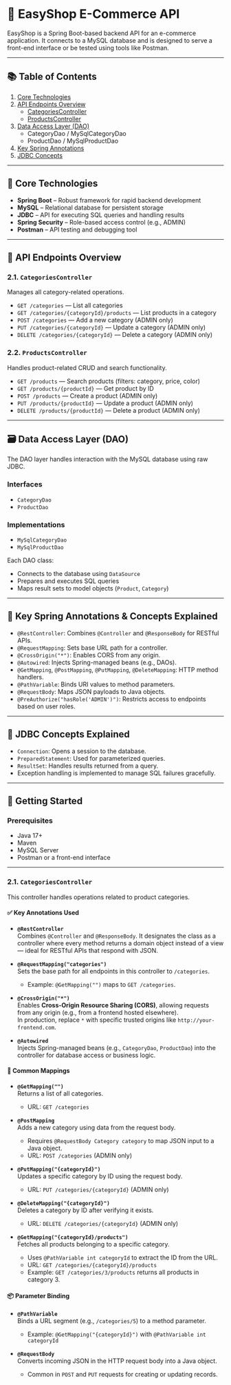 # 🛒 EasyShop E-Commerce API

EasyShop is a Spring Boot-based backend API for an e-commerce application. It connects to a MySQL database and is designed to serve a front-end interface or be tested using tools like Postman.

---

## 📚 Table of Contents

1. [Core Technologies](#core-technologies)
2. [API Endpoints Overview](#api-endpoints-overview)
    - [CategoriesController](#21-categoriescontroller)
    - [ProductsController](#22-productscontroller)
3. [Data Access Layer (DAO)](#data-access-layer-dao)
    - CategoryDao / MySqlCategoryDao
    - ProductDao / MySqlProductDao
4. [Key Spring Annotations](#key-spring-annotations--concepts-explained)
5. [JDBC Concepts](#jdbc-concepts-explained)

---

## 🧰 Core Technologies

- **Spring Boot** – Robust framework for rapid backend development
- **MySQL** – Relational database for persistent storage
- **JDBC** – API for executing SQL queries and handling results
- **Spring Security** – Role-based access control (e.g., ADMIN)
- **Postman** – API testing and debugging tool

---

## 🔌 API Endpoints Overview

### 2.1. `CategoriesController`

Manages all category-related operations.

- `GET /categories` — List all categories
- `GET /categories/{categoryId}/products` — List products in a category
- `POST /categories` — Add a new category (ADMIN only)
- `PUT /categories/{categoryId}` — Update a category (ADMIN only)
- `DELETE /categories/{categoryId}` — Delete a category (ADMIN only)

### 2.2. `ProductsController`

Handles product-related CRUD and search functionality.

- `GET /products` — Search products (filters: category, price, color)
- `GET /products/{productId}` — Get product by ID
- `POST /products` — Create a product (ADMIN only)
- `PUT /products/{productId}` — Update a product (ADMIN only)
- `DELETE /products/{productId}` — Delete a product (ADMIN only)

---

## 🗃️ Data Access Layer (DAO)

The DAO layer handles interaction with the MySQL database using raw JDBC.

### Interfaces
- `CategoryDao`
- `ProductDao`

### Implementations
- `MySqlCategoryDao`
- `MySqlProductDao`

Each DAO class:
- Connects to the database using `DataSource`
- Prepares and executes SQL queries
- Maps result sets to model objects (`Product`, `Category`)

---


## 🧩 Key Spring Annotations & Concepts Explained

- `@RestController`: Combines `@Controller` and `@ResponseBody` for RESTful APIs.
- `@RequestMapping`: Sets base URL path for a controller.
- `@CrossOrigin("*")`: Enables CORS from any origin.
- `@Autowired`: Injects Spring-managed beans (e.g., DAOs).
- `@GetMapping`, `@PostMapping`, `@PutMapping`, `@DeleteMapping`: HTTP method handlers.
- `@PathVariable`: Binds URI values to method parameters.
- `@RequestBody`: Maps JSON payloads to Java objects.
- `@PreAuthorize("hasRole('ADMIN')")`: Restricts access to endpoints based on user roles.

---

## 🧠 JDBC Concepts Explained

- `Connection`: Opens a session to the database.
- `PreparedStatement`: Used for parameterized queries.
- `ResultSet`: Handles results returned from a query.
- Exception handling is implemented to manage SQL failures gracefully.

---

## 🚀 Getting Started

### Prerequisites
- Java 17+
- Maven
- MySQL Server
- Postman or a front-end interface


---

### 2.1. `CategoriesController`

This controller handles operations related to product categories.

#### ✅ Key Annotations Used

- **`@RestController`**  
  Combines `@Controller` and `@ResponseBody`. It designates the class as a controller where every method returns a domain object instead of a view — ideal for RESTful APIs that respond with JSON.

- **`@RequestMapping("categories")`**  
  Sets the base path for all endpoints in this controller to `/categories`.  
  - Example: `@GetMapping("")` maps to `GET /categories`.

- **`@CrossOrigin("*")`**  
  Enables **Cross-Origin Resource Sharing (CORS)**, allowing requests from any origin (e.g., from a frontend hosted elsewhere).  
  In production, replace `*` with specific trusted origins like `http://your-frontend.com`.

- **`@Autowired`**  
  Injects Spring-managed beans (e.g., `CategoryDao`, `ProductDao`) into the controller for database access or business logic.

#### 🧭 Common Mappings

- **`@GetMapping("")`**  
  Returns a list of all categories.  
  - URL: `GET /categories`

- **`@PostMapping`**  
  Adds a new category using data from the request body.  
  - Requires `@RequestBody Category category` to map JSON input to a Java object.  
  - URL: `POST /categories` (ADMIN only)

- **`@PutMapping("{categoryId}")`**  
  Updates a specific category by ID using the request body.  
  - URL: `PUT /categories/{categoryId}` (ADMIN only)

- **`@DeleteMapping("{categoryId}")`**  
  Deletes a category by ID after verifying it exists.  
  - URL: `DELETE /categories/{categoryId}` (ADMIN only)

- **`@GetMapping("{categoryId}/products")`**  
  Fetches all products belonging to a specific category.  
  - Uses `@PathVariable int categoryId` to extract the ID from the URL.  
  - URL: `GET /categories/{categoryId}/products`  
  - Example: `GET /categories/3/products` returns all products in category 3.

#### 📦 Parameter Binding

- **`@PathVariable`**  
  Binds a URL segment (e.g., `/categories/5`) to a method parameter.  
  - Example: `@GetMapping("{categoryId}")` with `@PathVariable int categoryId`

- **`@RequestBody`**  
  Converts incoming JSON in the HTTP request body into a Java object.  
  - Common in `POST` and `PUT` requests for creating or updating records.

